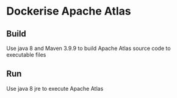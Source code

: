 # Dockerise Apache Atlas

## Build

Use java 8 and Maven 3.9.9 to build Apache Atlas source code to executable files

## Run

Use java 8 jre to execute Apache Atlas